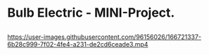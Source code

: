 ##
##
# Bulb Electric - MINI-Project.
##




https://user-images.githubusercontent.com/96156026/166721337-6b28c999-7f02-4fe4-a231-de2cd6ceade3.mp4

